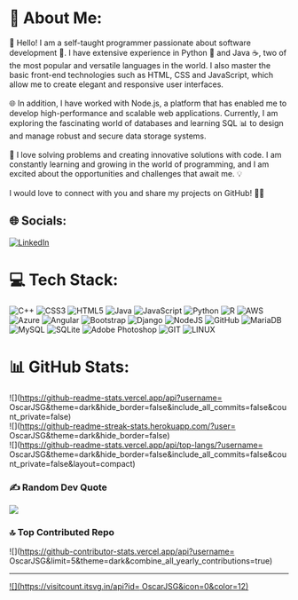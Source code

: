# 💫 About Me:
👋 Hello! I am a self-taught programmer passionate about software development 🚀. I have extensive experience in Python 🐍 and Java ☕, two of the most popular and versatile languages in the world. I also master the basic front-end technologies such as HTML, CSS and JavaScript, which allow me to create elegant and responsive user interfaces.<br><br>🌐 In addition, I have worked with Node.js, a platform that has enabled me to develop high-performance and scalable web applications. Currently, I am exploring the fascinating world of databases and learning SQL 📊 to design and manage robust and secure data storage systems.<br><br>🧰 I love solving problems and creating innovative solutions with code. I am constantly learning and growing in the world of programming, and I am excited about the opportunities and challenges that await me. 💡<br><br>I would love to connect with you and share my projects on GitHub! 🤝✨


## 🌐 Socials:
[![LinkedIn](https://img.shields.io/badge/LinkedIn-%230077B5.svg?logo=linkedin&logoColor=white)](https://linkedin.com/in/oscar-solano-g) 

# 💻 Tech Stack:
![C++](https://img.shields.io/badge/c++-%2300599C.svg?style=flat&logo=c%2B%2B&logoColor=white) ![CSS3](https://img.shields.io/badge/css3-%231572B6.svg?style=flat&logo=css3&logoColor=white) ![HTML5](https://img.shields.io/badge/html5-%23E34F26.svg?style=flat&logo=html5&logoColor=white) ![Java](https://img.shields.io/badge/java-%23ED8B00.svg?style=flat&logo=java&logoColor=white) ![JavaScript](https://img.shields.io/badge/javascript-%23323330.svg?style=flat&logo=javascript&logoColor=%23F7DF1E) ![Python](https://img.shields.io/badge/python-3670A0?style=flat&logo=python&logoColor=ffdd54) ![R](https://img.shields.io/badge/r-%23276DC3.svg?style=flat&logo=r&logoColor=white) ![AWS](https://img.shields.io/badge/AWS-%23FF9900.svg?style=flat&logo=amazon-aws&logoColor=white) ![Azure](https://img.shields.io/badge/azure-%230072C6.svg?style=flat&logo=azure-devops&logoColor=white) ![Angular](https://img.shields.io/badge/angular-%23DD0031.svg?style=flat&logo=angular&logoColor=white) ![Bootstrap](https://img.shields.io/badge/bootstrap-%23563D7C.svg?style=flat&logo=bootstrap&logoColor=white) ![Django](https://img.shields.io/badge/django-%23092E20.svg?style=flat&logo=django&logoColor=white) ![NodeJS](https://img.shields.io/badge/node.js-6DA55F?style=flat&logo=node.js&logoColor=white) ![GitHub](https://img.shields.io/badge/GitHub-%23121011.svg?style=flat&logo=github&logoColor=white) ![MariaDB](https://img.shields.io/badge/MariaDB-003545?style=flat&logo=mariadb&logoColor=white) ![MySQL](https://img.shields.io/badge/mysql-%2300f.svg?style=flat&logo=mysql&logoColor=white) ![SQLite](https://img.shields.io/badge/sqlite-%2307405e.svg?style=flat&logo=sqlite&logoColor=white) ![Adobe Photoshop](https://img.shields.io/badge/adobephotoshop-%2331A8FF.svg?style=flat&logo=adobephotoshop&logoColor=white) ![GIT](https://img.shields.io/badge/Git-fc6d26?style=flat&logo=git&logoColor=white) ![LINUX](https://img.shields.io/badge/Linux-FCC624?style=flat&logo=linux&logoColor=black)
# 📊 GitHub Stats:
![](https://github-readme-stats.vercel.app/api?username= OscarJSG&theme=dark&hide_border=false&include_all_commits=false&count_private=false)<br/>
![](https://github-readme-streak-stats.herokuapp.com/?user= OscarJSG&theme=dark&hide_border=false)<br/>
![](https://github-readme-stats.vercel.app/api/top-langs/?username= OscarJSG&theme=dark&hide_border=false&include_all_commits=false&count_private=false&layout=compact)

### ✍️ Random Dev Quote
![](https://quotes-github-readme.vercel.app/api?type=vetical&theme=dark)

### 🔝 Top Contributed Repo
![](https://github-contributor-stats.vercel.app/api?username= OscarJSG&limit=5&theme=dark&combine_all_yearly_contributions=true)

---
[![](https://visitcount.itsvg.in/api?id= OscarJSG&icon=0&color=12)](https://visitcount.itsvg.in)

<!-- Proudly created with GPRM ( https://gprm.itsvg.in ) -->
